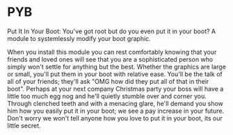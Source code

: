 # PYB
Put It In Your Boot: You've got root but do you even put it in your boot? A module to systemlessly modify your boot graphic.

When you install this module you can rest comfortably knowing that your friends and loved ones will see that you are a sophisticated person who simply won't settle for anything but the best. Whether the graphics are large or small, you'll put them in your boot with relative ease. You'll be the talk of all of your friends; they'll ask "OMG how did they put all of that in their boot". Perhaps at your next company Christmas party your boss will have a little too much egg nog and he'll quietly stumble over and corner you. Through clenched teeth and with a menacing glare, he'll demand you show him how you easily put it in your boot; we see a pay increase in your future. Don't worry we won't tell anyone how you love to put it in your boot, its our little secret.


